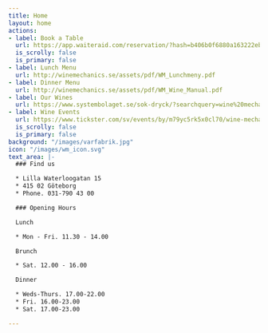 ```yaml
---
title: Home
layout: home
actions:
- label: Book a Table
  url: https://app.waiteraid.com/reservation/?hash=b406b0f6880a163222eb3bfe49db765b&version=new
  is_scrolly: false
  is_primary: false
- label: Lunch Menu
  url: http://winemechanics.se/assets/pdf/WM_Lunchmeny.pdf
- label: Dinner Menu
  url: http://winemechanics.se/assets/pdf/WM_Wine_Manual.pdf
- label: Our Wines
  url: https://www.systembolaget.se/sok-dryck/?searchquery=wine%20mechanics
- label: Wine Events
  url: https://www.tickster.com/sv/events/by/m79yc5rk5x0cl70/wine-mechanics
  is_scrolly: false
  is_primary: false
background: "/images/varfabrik.jpg"
icon: "/images/wm_icon.svg"
text_area: |-
  ### Find us

  * Lilla Waterloogatan 15
  * 415 02 Göteborg
  * Phone. 031-790 43 00

  ### Opening Hours

  Lunch

  * Mon - Fri. 11.30 - 14.00

  Brunch

  * Sat. 12.00 - 16.00

  Dinner

  * Weds-Thurs. 17.00-22.00
  * Fri. 16.00-23.00
  * Sat. 17.00-23.00

---
```

